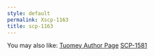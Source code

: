 ```yaml
---
style: default
permalink: Xscp-1163
title: scp-1163
---
```

You may also like:
[Tuomey Author Page](http://scp-wiki.net/tuomey-author-page)
[SCP-1581](http://scp-wiki.net/scp-1581)